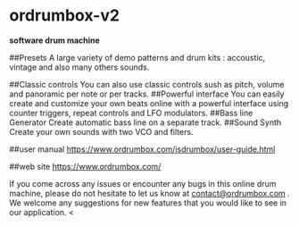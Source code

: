 # ordrumbox-v2

**software drum machine**

##Presets
A large variety of demo patterns and drum kits : accoustic, vintage and also many others sounds.
                
##Classic controls
You can also use classic controls sush as pitch, volume and panoramic per note or per tracks.
##Powerful interface
You can easily create and customize your own beats online with a powerful interface using counter triggers, repeat controls and LFO modulators.
##Bass line Generator
Create automatic bass line on a separate track.
##Sound Synth
Create your own sounds with two VCO and filters.

##user manual
https://www.ordrumbox.com/jsdrumbox/user-guide.html

##web site
https://www.ordrumbox.com/

If you come across any issues or encounter any bugs in this online drum machine, please do not hesitate to let us know at contact@ordrumbox.com . We welcome any suggestions for new features that you would like to see in our application.
                <
